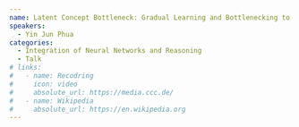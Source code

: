 ```yaml
---
name: Latent Concept Bottleneck: Gradual Learning and Bottlenecking to Increase Robustness
speakers:
  - Yin Jun Phua
categories:
  - Integration of Neural Networks and Reasoning
  - Talk
# links:
#   - name: Recodring
#     icon: video
#     absolute_url: https://media.ccc.de/
#   - name: Wikipedia
#     absolute_url: https://en.wikipedia.org
---
```

